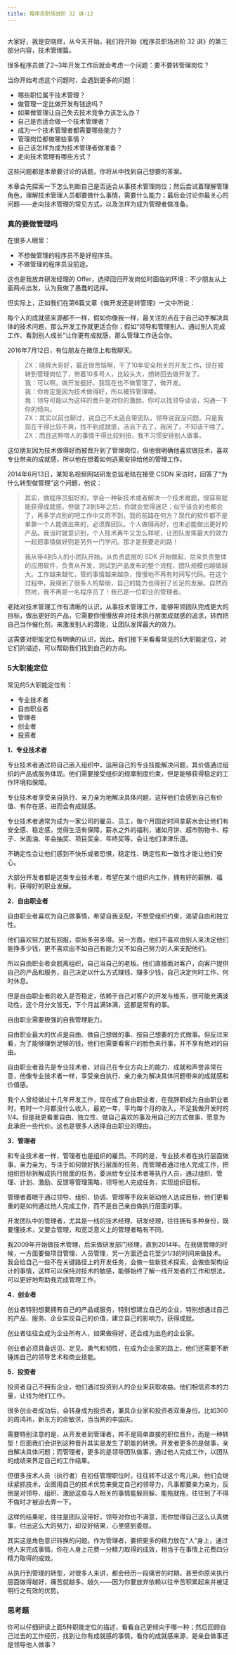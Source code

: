 ```yaml
---
title: 程序员职场进阶 32 讲-12
---
```

<article id="topicContainer" class="column_content"><h2 class="topic_title"></h2><div><p>大家好，我是安晓辉，从今天开始，我们将开始《程序员职场进阶 32 讲》的第三部分内容，技术管理篇。</p>
<p>很多程序员做了2~3年开发工作后就会考虑一个问题：要不要转管理岗位？</p>
<p>当你开始考虑这个问题时，会遇到更多的问题：</p>
<ul>
<li>哪些职位属于技术管理？</li>
<li>做管理一定比做开发有钱途吗？</li>
<li>如果做管理让自己失去技术竞争力该怎么办？</li>
<li>自己是否适合做一个技术管理者？</li>
<li>成为一个技术管理者都需要哪些能力？</li>
<li>管理岗位都做哪些事情？</li>
<li>自己该怎样为成为技术管理者做准备？</li>
<li>走向技术管理有哪些方式？</li>
</ul>
<p>这些问题都是本章要讨论的话题，你将从中找到自己想要的答案。</p>
<p>本章会先探索一下怎么判断自己是否适合从事技术管理岗位；然后尝试着理解管理角色，理解技术管理人员都要做什么事情，需要什么能力；最后会讨论你最关心的问题——走向技术管理的常见方式，以及怎样为成为管理者做准备。</p>
<h3 id="">真的要做管理吗</h3>
<p>在很多人眼里：</p>
<ul>
<li>不想做管理的程序员不是好程序员。</li>
<li>不做管理的程序员没前途。</li>
</ul>
<p>这也是我放弃研发经理的 Offer，选择回归开发岗位时面临的环境：不少朋友从上面两点出发，认为我做了愚蠢的选择。</p>
<p>但实际上，正如我们在第6篇文章《做开发还是转管理》一文中所说：</p>
<p>每个人的成就感来源都不一样，假如你像我一样，最关注的点在于自己动手解决具体的技术问题，那么开发工作就更适合你；假如“领导和管理别人、通过别人完成工作、看到别人成长”让你更有成就感，那么管理工作适合你。</p>
<p>2016年7月12日，有位朋友在微信上和我聊天。</p>
<blockquote>
  <p>ZX：晓辉大哥好，最近很苦恼啊，干了10年安全相关的开发工作，现在被转到管理岗位了，带着10多号人，比较头大，想转回去做开发了。<br>
  我：可以啊，做开发挺好。我现在也不做管理了，做开发。<br>
  我：你肯定是因为技术做得好，所以被转管理喽。<br>
  我：领导可能以为这样的晋升是对你的激励。你可以找领导谈谈，沟通一下你的倾向。<br>
  ZX：其实以前也聊过，说自己不太适合带团队，领导说我没问题。只是我现在干得比较不爽，找不到成就感，活派下去了，我闲了，不知该干啥了。<br>
  ZX：而且这种带人的事情干得比较别扭，我不习惯安排别人做事。</p>
</blockquote>
<p>这位朋友因为技术做得好而被晋升到了管理岗位，但他很明确他喜欢做技术，喜欢专业带来的成就感，所以他在想着如何逃离安排给他的管理工作。</p>
<p>2014年6月13日，某知名视频网站研发总监老陆在接受 CSDN 采访时，回答了“为什么转型做管理”这个问题，他说：</p>
<blockquote>
  <p>其实，做程序员挺好的，学会一种新技术或者解决一个技术难题，很容易就能获得成就感。但做了3到5年之后，你就会觉得迷茫：似乎该会的也都会了，再多学点别的吧工作中又用不到，我的前路在何方？现代的软件都不是单靠一个人能做出来的，必须靠团队。个人做得再好，也未必能做出更好的产品。我当时就意识到，个人技术再牛又怎么样呢，让团队发挥最大的效力一起把事情做好则是另外一门学问。那才是我要走的路！</p>
  <p>我从带4到5人的小团队开始，从负责底层的 SDK 开始做起，后来负责整体的应用软件，负责从开发、测试到产品发布的整个流程，团队规模也越做越大。工作越来越忙，管的事情越来越杂，慢慢地不再有时间写代码。在这个过程中，我得到了很多人的帮助，自己的能力也得到了长足的发展。自然而然地，我不再是一名程序员了！我已是一位职业的管理者。</p>
</blockquote>
<p>老陆对技术管理工作有清晰的认识，从事技术管理工作，能够带领团队完成更大的目标，做出更好的产品，它需要你慢慢放弃对技术执行层面成就感的追求，转而把自己当作催化剂，来激发别人的潜能，让团队发挥最大的效力。</p>
<p>这需要对职能定位有明确的认识，因此，我们接下来看看常见的5大职能定位，对它们的描述，可以帮助我们找到自己的方向。</p>
<h3 id="5">5大职能定位</h3>
<p>常见的5大职能定位有：</p>
<ul>
<li>专业技术者</li>
<li>自由职业者</li>
<li>管理者</li>
<li>创业者</li>
<li>投资者</li>
</ul>
<p><strong>1．专业技术者</strong></p>
<p>专业技术者通过将自己嵌入组织中，运用自己的专业技能解决问题，其价值通过组织的产品或服务体现。他们需要接受组织的规章制度约束，但是能够获得稳定的工作环境和保障。</p>
<p>专业技术者享受亲自执行、亲力亲为地解决具体问题，这样他们会感到自己有价值、有存在感，进而会有成就感。</p>
<p>专业技术者通常为成为一家公司的雇员、员工，每个月固定时间拿薪水会让他们有安全感、稳定感，觉得生活有保障，薪水之外的福利，诸如月饼、超市购物卡、粽子、米面油、年会抽奖、项目奖金、年终奖等，会让他们津津乐道。</p>
<p>不确定性会让他们感到不快乐或者恐惧，稳定性、确定性和一致性才能让他们安心。</p>
<p>大部分开发者都是这类专业技术者，希望在某个组织内工作，拥有好的薪酬、福利，获得好的职业发展。</p>
<p><strong>2．自由职业者</strong></p>
<p>自由职业者喜欢为自己做事情，希望自我支配，不想受组织约束，渴望自由和独立性。</p>
<p>他们喜欢努力就有回报，崇尚多劳多得。另一方面，他们不喜欢由别人来决定他们能挣多少钱，更不喜欢由不如自己有能力又不如自己努力的人来支配他们。</p>
<p>所以自由职业者会脱离组织，自己当自己的老板。他们直接面对客户，向客户提供自己的产品和服务，自己决定以什么方式赚钱、赚多少钱，自己决定何时工作、何时休息。</p>
<p>但是自由职业者的收入是否稳定，依赖于自己对客户的开发与维系，很可能充满波动性，这个月分文皆无，下个月盆满钵满，这都是常有的事。</p>
<p>自由职业需要极强的自我管理能力。</p>
<p>自由职业最大的优点是自由、做自己想做的事、按自己想要的方式做事。但反过来看，为了能够赚到足够的钱，他们也需要看客户的脸色来行事，并不享有绝对的自由。</p>
<p>自由职业者首先是专业技术者，对自己在专业方向上的能力、成就和声誉非常在意，他像专业技术者一样，享受亲自执行、亲力亲为解决具体问题带来的成就感和价值感。</p>
<p>我个人曾经做过十几年开发工作，现在成了自由职业者，在我辞职成为自由职业者时，有时一个月都没什么收入，最初一年，平均每个月的收入，不足我做开发时的1/4。但是我更看重自由、独立性、做自己喜欢的事及用自己的方式做事，愿意为此承担一些代价。这也是很多人选择自由职业的理由。</p>
<p><strong>3．管理者</strong></p>
<p>和专业技术者一样，管理者也是组织的雇员。不同的是，专业技术者在执行层面做事，亲力亲为，专注于如何做好执行层面的任务，而管理者通过他人完成工作，把组织目标拆解成执行层面的任务，委派给专业技术者等执行人员，通过组织、管理、计划、激励、反馈等管理策略，领导他人完成任务，实现组织目标。</p>
<p>管理者着眼于通过领导、组织、协调、管理等手段来驱动他人达成目标，他们更看重的是如何通过他人完成工作，而不是自己亲自做执行层面的事。</p>
<p>开发团队中的管理者，尤其是一线的技术经理、研发经理，往往拥有多种身份，既要懂技术，又要会管理，和宽泛意义上的管理者略有不同。</p>
<p>我2009年开始做技术管理，后来做研发部门经理，直到2014年。在我做管理的时候，一方面要做项目管理、人员管理，另一方面还会花至少1/3的时间来做技术。我会给自己一些不在关键路径上的开发任务，会做一些新技术探索，会做些架构设计的事情，这样可以保持对技术的敏感，能够始终了解一线开发者的工作和想法，可以更好地帮助我完成管理工作。</p>
<p><strong>4．创业者</strong></p>
<p>创业者特别想要拥有自己的产品或服务，特别想建立自己的企业，特别想通过自己的产品、服务、企业实现自己的价值，建立自己的影响力，获得成就。</p>
<p>创业者往往会成为企业所有人，如果做得好，还会成为出色的企业家。</p>
<p>创业者必须具备远见、定见、勇气和韧性，在成为企业家的路上，他们还需要不断锤炼自己的领导艺术和商业技能。</p>
<p><strong>5．投资者</strong></p>
<p>投资者自己不拥有企业，他们通过投资别人的企业来获取收益。他们相信资本的力量，让钱为他们工作。</p>
<p>很多创业者成功后，会转身成为投资者，兼具企业家和投资者双重身份。比如360的周鸿祎，新东方的俞敏洪，当当网的李国庆。</p>
<p>需要特别注意的是，从开发者到管理者，并不是简单直接的职位晋升，而是一种转型！后面我们会讲到这种晋升其实是发生了职能的转换。开发者更多的是做事，亲自解决具体问题；而管理者，更多的是领导团队做事，通过他人完成工作，以团队的成绩来界定自己的工作结果。</p>
<p>但很多技术人员（执行者）在初任管理职位时，往往转不过这个弯儿来。他们会继续紧抓技术，企图用自己的技术优势来奠定自己的领导力，凡事都要亲力亲为，反倒是对领导、组织、激励这些与人相关的事情能躲则躲、能拖就拖，往往到了不得不做时才被迫去弄一下。</p>
<p>这样的结果呢，往往是团队没带好，领导对你也不满意，而你觉得自己这么认真做事，付出这么大的努力，却没好结果，心里感到委屈。</p>
<p>其实这是角色意识转换的问题。作为管理者，要把更多的精力放在“人”身上，通过他人来完成事情。你在人身上花费一分精力取得的成效，相当于在事情上花费四分精力取得的成效。</p>
<p>从执行到管理的转型，对很多人来讲，都会经历一段痛苦的时期。甚至你原来执行层面做得越好，痛苦就越多、越久——因为你要放弃依赖以往辛苦积累起来并被证明行之有效的优势。</p>
<h3 id="-1">思考题</h3>
<p>你可以仔细研读上面5种职能定位的描述，看看自己更倾向于哪一种；然后回顾自己过去的工作经历，找到让你有成就感的事情，看你的成就感来源，是亲自做事还是领导他人做事？</p></div></article>
